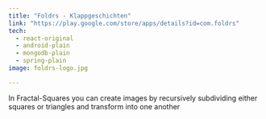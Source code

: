```yaml
---
title: "Foldrs - Klappgeschichten"
link: "https://play.google.com/store/apps/details?id=com.foldrs"
tech: 
  - react-original 
  - android-plain 
  - mongodb-plain
  - spring-plain
image: foldrs-logo.jpg

---
```


In Fractal-Squares you can create images by recursively subdividing either squares or triangles and transform into one another